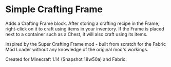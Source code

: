 # Simple Crafting Frame

Adds a Crafting Frame block. After storing a crafting recipe in the Frame,
right-click on it to craft using items in your inventory. If the Frame is placed
next to a container such as a Chest, it will also craft using its items.

Inspired by the Super Crafting Frame mod - built from scratch for the Fabric 
Mod Loader without any knowledge of the original mod's workings.

Created for Minecraft 1.14 (Snapshot 18w50a) and Fabric.